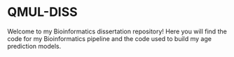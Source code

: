 # QMUL-DISS
Welcome to my Bioinformatics dissertation repository! Here you will find the code for my Bioinformatics pipeline and the code used 
to build my age prediction models. 
